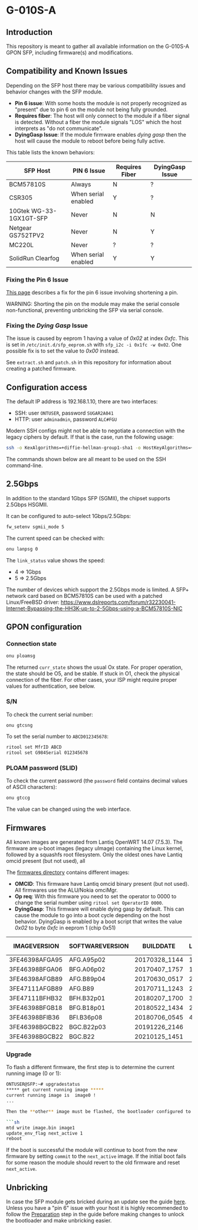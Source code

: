 # G-010S-A

## Introduction

This repository is meant to gather all available information on the G-010S-A GPON SFP, including firmware(s) and modifications.

## Compatibility and Known Issues

<a id="compatibility"></a>

Depending on the SFP host there may be various compatibility issues and behavior
changes with the SFP module.

* **Pin 6 issue**: With some hosts the module is not properly recognized as
  "present" due to pin 6 on the module not being fully grounded.
* **Requires fiber**: The host will only connect to the module if a fiber signal
  is detected. Without a fiber the module signals "LOS" which the host
  interprets as "do not communicate".
* **DyingGasp Issue**: If the module firmware enables *dying gasp* then the host
  will cause the module to reboot before being fully active.

This table lists the known behaviors:

| SFP Host                  | PIN 6 Issue         | Requires Fiber | DyingGasp Issue
|---------------------------|---------------------|----------------|-----------------
| BCM57810S                 | Always              | N              | ?
| CSR305                    | When serial enabled | Y              | ?
| 10Gtek WG-33-1GX1GT-SFP   | Never               | N              | N
| Netgear GS752TPV2         | Never               | N              | Y
| MC220L                    | Never               | ?              | ?
| SolidRun Clearfog         | When serial enabled | Y              | Y

### Fixing the Pin 6 Issue

[This page](https://rsaxvc.net/blog/2020/8/15/Nokia_G-010S-A_Pin_6_Issue.html)
describes a fix for the pin 6 issue involving shortening a pin.

WARNING: Shorting the pin on the module may make the serial console
non-functional, preventing unbricking the SFP via serial console.

### Fixing the *Dying Gasp* Issue

The issue is caused by eeprom 1 having a value of *0x02* at index *0xfc*. This
is set in `/etc/init.d/sfp_eeprom.sh` with `sfp_i2c -i 0x1fc -w 0x02`. One possible fix is to set the value to *0x00* instead.

See `extract.sh` and `patch.sh` in this repository for information about
creating a patched firmware.

## Configuration access

The default IP address is 192.168.1.10, there are two interfaces:

* SSH: user `ONTUSER`, password `SUGAR2A041`
* HTTP: user `adminadmin`, password `ALC#FGU`

Modern SSH configs might not be able to negotiate a connection with the legacy ciphers by default. If that is the case, run the following usage:

```sh
ssh -o KexAlgorithms=+diffie-hellman-group1-sha1 -o HostKeyAlgorithms=+ssh-rsa ONTUSER@192.168.1.10
```

The commands shown below are all meant to be used on the SSH command-line.

## 2.5Gbps

In addition to the standard 1Gbps SFP (SGMII), the chipset supports 2.5Gbps HSGMII.

It can be configured to auto-select 1Gbps/2.5Gbps:

```sh
fw_setenv sgmii_mode 5
```

The current speed can be checked with:

```sh
onu lanpsg 0
```

The `link_status` value shows the speed:

* 4 => 1Gbps
* 5 => 2.5Gbps

The number of devices which support the 2.5Gbps mode is limited.
A SFP+ network card based on BCM57810S can be used with a patched Linux/FreeBSD driver: <https://www.dslreports.com/forum/r32230041-Internet-Bypassing-the-HH3K-up-to-2-5Gbps-using-a-BCM57810S-NIC>

## GPON configuration

### Connection state

```sh
onu ploamsg
```

The returned `curr_state` shows the usual Ox state.
For proper operation, the state should be O5, and be stable.
If stuck in O1, check the physical connection of the fiber.
For other cases, your ISP might require proper values for authentication, see below.

### S/N

To check the current serial number:

```sh
onu gtcsng
```

To set the serial number to `ABCD012345678`:

```sh
ritool set MfrID ABCD
ritool set G984Serial 012345678
```

### PLOAM password (SLID)

To check the current password (the `password` field contains decimal values of ASCII characters):

```sh
onu gtccg
```

The value can be changed using the web interface.

## Firmwares

All known images are generated from Lantiq OpenWRT 14.07 (7.5.3).
The firmware are u-boot images (legacy uImage) containing the Linux kernel, followed by a squashfs root filesystem.
Only the oldest ones have Lantiq omcid present (but not used), all

The  [firmwares directory](firmwares) contains different images:

* **OMCID**: This firmware have Lantiq omcid binary present (but not used). All
  firmwares use the ALU/Nokia omciMgr.
* **Op req**: With this firmware you need to set the operator to 0000
  to change the serial number using `ritool set OperatorID 0000`.
* **DyingGasp**: This firmware will enable dying gasp by default. This can cause
  the module to go into a boot cycle depending on the host behavior. DyingGasp
  is enabled by a boot script that writes the value *0x02* to byte *0xfc* in
  eeprom 1 (chip 0x51)

IMAGEVERSION   | SOFTWAREVERSION | BUILDDATE     | LATEST_REV | OMCID | Op Req | DyingGasp
-------------- | --------------- | ------------- | ---------- | ------|--------|-----------
3FE46398AFGA95 | AFG.A95p02      | 20170328_1144 | 17850      | Y     | N?     | N
3FE46398BFGA06 | BFG.A06p02      | 20170407_1757 | 18511      | Y     | N?     | N
3FE46398AFGB89 | AFG.B89p04      | 20170630_0517 | 22216      | N     | N?     | N
3FE47111AFGB89 | AFG.B89         | 20170711_1243 | 22216      | N     | N?     | N
3FE47111BFHB32 | BFH.B32p01      | 20180207_1700 | 32678      | N     | N      | N
3FE46398BFGB18 | BFG.B18p01      | 20180522_1434 | 22148      | N     | N      | Y
3FE46398BFIB36 | BFI.B36p08      | 20180706_0545 | 46444      | N     | Y      | Y
3FE46398BGCB22 | BGC.B22p03      | 20191226_2146 |            | N     | Y      | Y
3FE46398BGCB22 | BGC.B22         | 20210125_1451 |            | N     | Y      | Y

### Upgrade

To flash a different firmware, the first step is to determine the current running image (0 or 1):

```sh
ONTUSER@SFP:~# upgradestatus
***** get current running image *****
current running image is  image0 !
...

Then the **other** image must be flashed, the bootloader configured to boot it, and we can reboot:

```sh
mtd write image.bin image1
update_env_flag next_active 1
reboot
```

If the boot is successful the module will continue to boot from the new firmware
by setting `commit` to the `next_active` image. If the initial boot
fails for some reason the module should revert to the old firmware and reset
`next_active`.

## Unbricking

In case the SFP module gets bricked during an update see the guide
[here](unbricking.md). Unless you have a "pin 6" issue with your host it is
highly recommended to follow the [Preparation](unbricking.md#preparation) step
in the guide before making changes to unlock the bootloader and make unbricking
easier.
